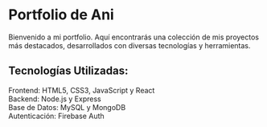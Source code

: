 # Portfolio de Ani

Bienvenido a mi portfolio. Aquí encontrarás una colección de mis proyectos más destacados, desarrollados con diversas tecnologías y herramientas.

## Tecnologías Utilizadas:
Frontend: HTML5, CSS3, JavaScript y React <br/>
Backend: Node.js y Express  <br/>
Base de Datos: MySQL y MongoDB  <br/>
Autenticación: Firebase Auth  <br/>




 
